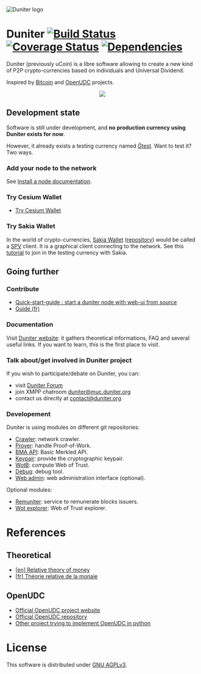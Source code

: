 ![Duniter logo](https://raw.github.com/duniter/duniter/master/images/250×250.png)

# Duniter [![Build Status](https://api.travis-ci.org/duniter/duniter.png)](https://travis-ci.org/duniter/duniter) [![Coverage Status](https://coveralls.io/repos/github/duniter/duniter/badge.svg?branch=master)](https://coveralls.io/github/duniter/duniter?branch=master) [![Dependencies](https://david-dm.org/duniter/duniter.svg)](https://david-dm.org/duniter/duniter)

Duniter (previously uCoin) is a libre software allowing to create a new kind of P2P crypto-currencies based on individuals and Universal Dividend.

Inspired by [Bitcoin](https://github.com/bitcoin/bitcoin) and [OpenUDC](https://github.com/Open-UDC/open-udc) projects.

<p align="center"><img src="https://github.com/duniter/duniter/blob/master/images/duniter_admin_ui.png" /></p>

## Development state

Software is still under development, and **no production currency using Duniter exists for now**.

However, it already exists a testing currency named [Ğtest](https://forum.duniter.org/t/join-the-gtest-currency/1620). Want to test it? Two ways.

### Add your node to the network

See [Install a node documentation](https://github.com/duniter/duniter/blob/master/doc/install-a-node.md).

### Try Cesium Wallet
- [Try Cesium Wallet](http://cesium.duniter.fr)

### Try Sakia Wallet

In the world of crypto-currencies, [Sakia Wallet](http://sakia-wallet.org) ([repository](https://github.com/duniter/sakia)) would be called a [SPV](https://en.bitcoin.it/wiki/Thin_Client_Security#Simplified_Payment_Verification_.28SPV.29_Clients) client. It is a graphical client connecting to the network. See this [tutorial](https://forum.duniter.org/t/join-our-new-testnet-currency/813) to join in the testing currency with Sakia.

## Going further

### Contribute

- [Quick-start-guide : start a duniter node with web-ui from source](https://github.com/duniter/duniter/blob/master/doc/quick-start.md)
- [Guide (fr)](https://github.com/duniter/duniter/blob/master/doc/contribute-french.md)

### Documentation

Visit [Duniter website](https://duniter.org): it gathers theoretical informations, FAQ and several useful links. If you want to learn, this is the first place to visit.

### Talk about/get involved in Duniter project

If you wish to participate/debate on Duniter, you can:

* visit [Duniter Forum](https://forum.duniter.org)
* join XMPP chatroom [duniter@muc.duniter.org](https://chat.duniter.org)
* contact us directly at [contact@duniter.org](mailto:contact@duniter.org)

### Developement
Duniter is using modules on different git repositories:
- [Crawler](https://github.com/duniter/duniter-crawler): network crawler.
- [Prover](https://github.com/duniter/duniter-prover): handle Proof-of-Work.
- [BMA API](https://github.com/duniter/duniter-bma): Basic Merkled API.
- [Keypair](https://github.com/duniter/duniter-keypair): provide the cryptographic keypair.
- [WotB](https://github.com/duniter/wotb): compute Web of Trust.
- [Debug](https://github.com/duniter/duniter-debug): debug tool.
- [Web admin](https://github.com/duniter/duniter-ui): web administration interface (optional).

Optional modules:
- [Remuniter](https://github.com/duniter/remuniter): service to remunerate blocks issuers.
- [Wot explorer](https://github.com/c-geek/wotex): Web of Trust explorer.

# References

## Theoretical
* [[en] Relative theory of money](http://en.trm.creationmonetaire.info)
* [[fr] Théorie relative de la monaie](http://trm.creationmonetaire.info)

## OpenUDC

* [Official OpenUDC project website](http://www.openudc.org)
* [Official OpenUDC repository](https://github.com/Open-UDC/open-udc)
* [Other project trying to implement OpenUDC in python](https://github.com/canercandan/django-openudc)

# License

This software is distributed under [GNU AGPLv3](https://raw.github.com/duniter/duniter/master/LICENSE).
